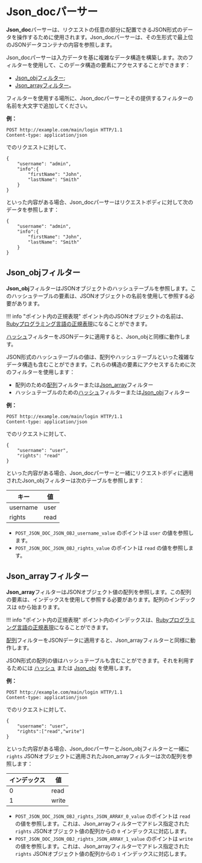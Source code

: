 [link-ruby]:                    http://ruby-doc.org/core-2.6.1/doc/regexp_rdoc.html
[link-hash]:                    hash.md
[link-array]:                   array.md
[link-jsonobj-array]:           array.md#the-example-of-using-the-jsondoc-filter-and-the-array-filter
[link-jsonobj-hash]:            hash.md#the-example-of-using-the-jsonobj-filter-and-the-hash-filter
[link-jsonarray-hash]:          hash.md#the-example-of-using-the-jsonarray-filter-and-the-hash-filter

[anchor1]:          #jsonobj-filter
[anchor2]:          #jsonarray-filter

# Json_docパーサー

**Json_doc**パーサーは、リクエストの任意の部分に配置できるJSON形式のデータを操作するために使用されます。Json_docパーサーは、その生形式で最上位のJSONデータコンテナの内容を参照します。

Json_docパーサーは入力データを基に複雑なデータ構造を構築します。次のフィルターを使用して、このデータ構造の要素にアクセスすることができます：
* [Json_objフィルター][anchor1];
* [Json_arrayフィルター][anchor2]。

フィルターを使用する場所に、Json_docパーサーとその提供するフィルターの名前を大文字で追加してください。

**例：** 
```
POST http://example.com/main/login HTTP/1.1
Content-type: application/json
```

でのリクエストに対して、

```
{
    "username": "admin",
    "info":{
        "firstName": "John",
        "lastName": "Smith"
    }
}
```

といった内容がある場合、Json_docパーサーはリクエストボディに対して次のデータを参照します：

```
{
    "username": "admin",
    "info":{
        "firstName": "John",
        "lastName": "Smith"
    }
}
```

## Json_objフィルター

**Json_obj**フィルターはJSONオブジェクトのハッシュテーブルを参照します。このハッシュテーブルの要素は、JSONオブジェクトの名前を使用して参照する必要があります。

!!! info "ポイント内の正規表現"
    ポイント内のJSONオブジェクトの名前は、[Rubyプログラミング言語の正規表現][link-ruby]になることができます。

[ハッシュ][link-hash]フィルターをJSONデータに適用すると、Json_objと同様に動作します。

JSON形式のハッシュテーブルの値は、配列やハッシュテーブルといった複雑なデータ構造も含むことができます。これらの構造の要素にアクセスするために次のフィルターを使用します：
* 配列のための[配列][link-jsonobj-array]フィルターまたは[Json_array][anchor2]フィルター
* ハッシュテーブルのための[ハッシュ][link-jsonobj-hash]フィルターまたは[Json_obj][anchor1]フィルター

**例：** 
```
POST http://example.com/main/login HTTP/1.1
Content-type: application/json
```

でのリクエストに対して、

```
{
    "username": "user",
    "rights": "read"
}
```

といった内容がある場合、Json_docパーサーと一緒にリクエストボディに適用されたJson_objフィルターは次のテーブルを参照します：

| キー      | 値    |
|----------|----------|
| username | user     |
| rights   | read     |

* `POST_JSON_DOC_JSON_OBJ_username_value` のポイントは `user` の値を参照します。
* `POST_JSON_DOC_JSON_OBJ_rights_value` のポイントは `read` の値を参照します。

## Json_arrayフィルター

**Json_array**フィルターはJSONオブジェクト値の配列を参照します。この配列の要素は、インデックスを使用して参照する必要があります。配列のインデックスは `0`から始まります。

!!! info "ポイント内の正規表現"
    ポイント内のインデックスは、[Rubyプログラミング言語の正規表現][link-ruby]になることができます。

[配列][link-array]フィルターをJSONデータに適用すると、Json_arrayフィルターと同様に動作します。

JSON形式の配列の値はハッシュテーブルも含むことができます。それを利用するためには [ハッシュ][link-jsonarray-hash] または [Json_obj][anchor1] を使用します。

**例：** 

```
POST http://example.com/main/login HTTP/1.1
Content-type: application/json
```

でのリクエストに対して、

```
{
    "username": "user",
    "rights":["read","write"]
}
```

といった内容がある場合、Json_docパーサーとJson_objフィルターと一緒に`rights` JSONオブジェクトに適用されたJson_arrayフィルターは次の配列を参照します：

| インデックス  | 値    |
|--------|----------|
| 0      | read     |
| 1      | write    |

* `POST_JSON_DOC_JSON_OBJ_rights_JSON_ARRAY_0_value` のポイントは `read` の値を参照します。これは、Json_arrayフィルターでアドレス指定された `rights` JSONオブジェクト値の配列からの `0` インデックスに対応します。
* `POST_JSON_DOC_JSON_OBJ_rights_JSON_ARRAY_1_value` のポイントは `write` の値を参照します。これは、Json_arrayフィルターでアドレス指定された `rights` JSONオブジェクト値の配列からの `1` インデックスに対応します。